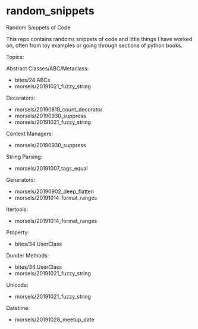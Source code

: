 # random_snippets
Random Snippets of Code

This repo contains randoms snippets of code and little things I have worked on, often from toy examples or going through sections of python books.

Topics:

Abstract Classes/ABC/Metaclass:
- bites/24.ABCs
- morsels/20191021_fuzzy_string

Decorators:
- morsels/20190819_count_decorator
- morsels/20190930_suppress
- morsels/20191021_fuzzy_string

Context Managers:
- morsels/20190930_suppress

String Parsing:
- morsels/20191007_tags_equal

Generators:
- morsels/20190902_deep_flatten
- morsels/20191014_format_ranges

Itertools:
- morsels/20191014_format_ranges

Property:
- bites/34.UserClass

Dunder Methods:
- bites/34.UserClass
- morsels/20191021_fuzzy_string

Unicode:
- morsels/20191021_fuzzy_string

Datetime:
- morsels/20191028_meetup_date
